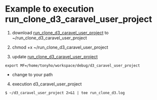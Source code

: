 # Example to execution run_clone_d3_caravel_user_project

1. download [run_clone_d3_caravel_user_project](https://github.com/TonyHo722/caravel_user_project/blob/30d93b48937cb47114d2d4a561b023514011502b/bash_auto/run_clone_d3_caravel_user_project) to ~/run_clone_d3_caravel_user_project

2. chmod +x ~/run_clone_d3_caravel_user_project

3. update [run_clone_d3_caravel_user_project](https://github.com/TonyHo722/caravel_user_project/blob/30d93b48937cb47114d2d4a561b023514011502b/bash_auto/run_clone_d3_caravel_user_project#L6)
```
export MF=/home/tonyho/workspace/debug/d3_caravel_user_project
```
- change to your path

4. execution d3_caravel_user_project
```
$ ~/d3_caravel_user_project 2>&1 | tee run_clone_d3.log
```

